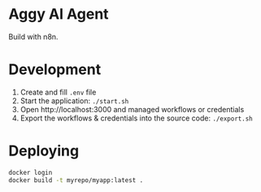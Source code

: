 # Aggy AI Agent

Build with n8n.

# Development

1. Create and fill `.env` file
1. Start the application: `./start.sh`
1. Open http://localhost:3000 and managed workflows or credentials
1. Export the workflows & credentials into the source code: `./export.sh`

# Deploying

```sh
docker login
docker build -t myrepo/myapp:latest .
```